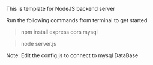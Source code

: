 This is template for NodeJS backend server

Run the following commands from terminal to get started

> npm install express cors mysql

> node server.js

Note: Edit the config.js to connect to mysql DataBase
